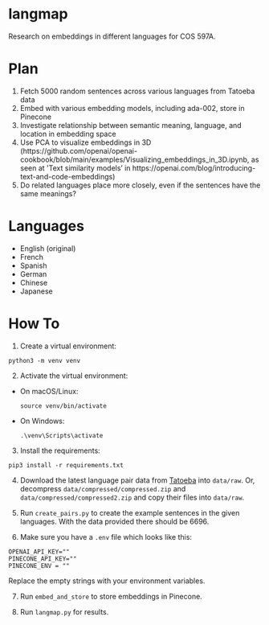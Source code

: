 # langmap

Research on embeddings in different languages for COS 597A.

# Plan

<ol>
    <li>Fetch 5000 random sentences across various languages from Tatoeba data</li>
    <li>Embed with various embedding models, including ada-002, store in Pinecone</li>
    <li>Investigate relationship between semantic meaning, language, and location in embedding space</li>
    <li>Use PCA to visualize embeddings in 3D (https://github.com/openai/openai-cookbook/blob/main/examples/Visualizing_embeddings_in_3D.ipynb, as seen at 'Text similarity models’ in https://openai.com/blog/introducing-text-and-code-embeddings)
    </li>
    <li>Do related languages place more closely, even if the sentences have the same meanings?</li>

</ol>

# Languages

<ul>
    <li>English (original)</li>
    <li>French</li>
    <li>Spanish</li>
    <li>German</li> 
    <li>Chinese</li>
    <li>Japanese</li>
</ul>

# How To

1. Create a virtual environment:

```
python3 -m venv venv
```

2. Activate the virtual environment:
- On macOS/Linux:
  ```
  source venv/bin/activate
  ```
- On Windows:
  ```
  .\venv\Scripts\activate
  ```

3. Install the requirements:
```
pip3 install -r requirements.txt
```

4. Download the latest language pair data from <a href='https://tatoeba.org/en/downloads'>Tatoeba</a> into `data/raw`. Or, decompress `data/compressed/compressed.zip` and `data/compressed/compressed2.zip` and copy their files into `data/raw`.

5. Run `create_pairs.py` to create the example sentences in the given languages. With the data provided there should be 6696.

6. Make sure you have a `.env` file which looks like this:

```
OPENAI_API_KEY=""
PINECONE_API_KEY=""
PINECONE_ENV = ""
```

Replace the empty strings with your environment variables.

7. Run `embed_and_store` to store embeddings in Pinecone.

7. Run `langmap.py` for results.